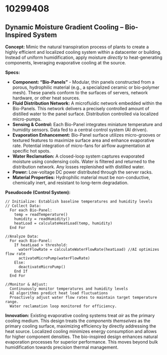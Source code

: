# 10299408

## Dynamic Moisture Gradient Cooling – Bio-Inspired System

**Concept:** Mimic the natural transpiration process of plants to create a highly efficient and localized cooling system within a datacenter or building. Instead of uniform humidification, apply moisture *directly* to heat-generating components, leveraging evaporative cooling at the source.

**Specs:**

*   **Component: “Bio-Panels”** - Modular, thin panels constructed from a porous, hydrophilic material (e.g., a specialized ceramic or bio-polymer mesh). These panels conform to the surfaces of servers, network hardware, or other heat sources.
*   **Fluid Distribution Network:** A microfluidic network embedded within the Bio-Panels. This network delivers a precisely controlled amount of distilled water to the panel surface. Distribution controlled via localized micro-pumps.
*   **Sensing & Control:** Each Bio-Panel integrates miniature temperature and humidity sensors. Data fed to a central control system (AI driven).
*   **Evaporation Enhancement:**  Bio-Panel surface utilizes micro-grooves or textured features to maximize surface area and enhance evaporative rate. Potential integration of micro-fans for airflow augmentation at specific hot spots.
*   **Water Reclamation:**  A closed-loop system captures evaporated moisture using condensing coils. Water is filtered and returned to the distribution network. Any losses replenished with distilled water.
*   **Power:** Low-voltage DC power distributed through the server racks.
*   **Material Properties:** Hydrophilic material must be non-conductive, chemically inert, and resistant to long-term degradation.

**Pseudocode (Control System):**

```
// Initialize: Establish baseline temperatures and humidity levels
// Collect Data:
  For each Bio-Panel:
    temp = readTemperature()
    humidity = readHumidity()
    heatLoad = calculateHeatLoad(temp, humidity)
  End For

//Analyze Data:
  For each Bio-Panel:
    If heatLoad > threshold:
      waterFlowRate = calculateWaterFlowRate(heatLoad) //AI optimizes flow rate
      activateMicroPump(waterFlowRate)
    Else:
      deactivateMicroPump()
    End If
  End For

//Monitor & Adjust:
  Continuously monitor temperatures and humidity levels
  AI algorithms predict heat load fluctuations
  Proactively adjust water flow rates to maintain target temperature range.
  Water reclamation loop monitored for efficiency.
```

**Innovation:**  Existing evaporative cooling systems treat *air* as the primary cooling medium. This design treats the *components themselves* as the primary cooling surface, maximizing efficiency by directly addressing the heat source. Localized cooling minimizes energy consumption and allows for higher component densities. The bio-inspired design enhances natural evaporation processes for superior performance. This moves beyond bulk humidification towards precision thermal management.